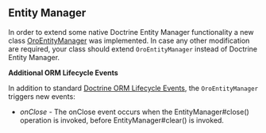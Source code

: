 ## Entity Manager ##

In order to extend some native Doctrine Entity Manager functionality a new class [OroEntityManager](../../ORM/OroEntityManager.php) was implemented.
In case any other modification are required, your class should extend `OroEntityManager` instead of Doctrine Entity Manager.

**Additional ORM Lifecycle Events**

In addition to standard [Doctrine ORM Lifecycle Events](http://doctrine-orm.readthedocs.org/en/latest/reference/events.html#lifecycle-events), the `OroEntityManager` triggers new events:

- *onClose* - The onClose event occurs when the EntityManager#close() operation is invoked, before EntityManager#clear() is invoked.
